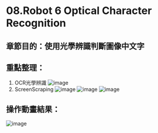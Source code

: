 # 08.Robot 6 Optical Character Recognition

## 章節目的：使用光學辨識判斷圖像中文字
## 重點整理：
1. OCR光學辨識
![image](https://github.com/Poyaching/RPA_UiPath/blob/main/08.Robot%206%20Optical%20Character%20Recognition/gif/RPA.jpg)
2. ScreenScraping
![image](https://github.com/Poyaching/RPA_UiPath/blob/main/08.Robot%206%20Optical%20Character%20Recognition/gif/RPA%20(1).jpg)
![image](https://github.com/Poyaching/RPA_UiPath/blob/main/08.Robot%206%20Optical%20Character%20Recognition/gif/RPA%20(2).jpg)
![image](https://github.com/Poyaching/RPA_UiPath/blob/main/08.Robot%206%20Optical%20Character%20Recognition/gif/RPA%20(3).jpg)


## 操作動畫結果：
![image](https://github.com/Poyaching/RPA_UiPath/blob/main/08.Robot%206%20Optical%20Character%20Recognition/gif/test.gif)
